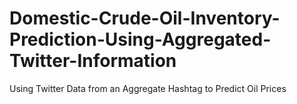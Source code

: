 # Domestic-Crude-Oil-Inventory-Prediction-Using-Aggregated-Twitter-Information
Using Twitter Data from an Aggregate Hashtag to Predict Oil Prices
